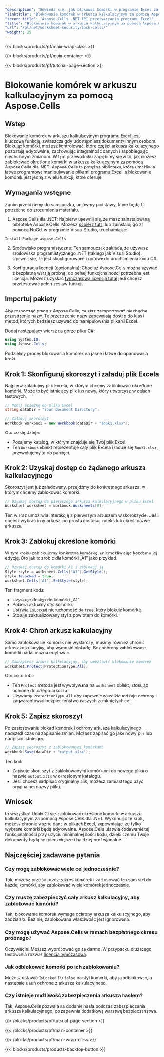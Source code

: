 ```yaml
---
"description": "Dowiedz się, jak blokować komórki w programie Excel za pomocą Aspose.Cells dla .NET dzięki temu przewodnikowi krok po kroku. Chroń swoje dane dzięki szczegółowym przykładom kodu i łatwym instrukcjom."
"linktitle": "Blokowanie komórek w arkuszu kalkulacyjnym za pomocą Aspose.Cells"
"second_title": "Aspose.Cells .NET API przetwarzania programu Excel"
"title": "Blokowanie komórek w arkuszu kalkulacyjnym za pomocą Aspose.Cells"
"url": "/pl/net/worksheet-security/lock-cells/"
"weight": 25
---
```


{{< blocks/products/pf/main-wrap-class >}}

{{< blocks/products/pf/main-container >}}

{{< blocks/products/pf/tutorial-page-section >}}

# Blokowanie komórek w arkuszu kalkulacyjnym za pomocą Aspose.Cells

## Wstęp
Blokowanie komórek w arkuszu kalkulacyjnym programu Excel jest kluczową funkcją, zwłaszcza gdy udostępniasz dokumenty innym osobom. Blokując komórki, możesz kontrolować, które części arkusza kalkulacyjnego pozostają edytowalne, zachowując integralność danych i zapobiegając niechcianym zmianom. W tym przewodniku zagłębimy się w to, jak możesz zablokować określone komórki w arkuszu kalkulacyjnym za pomocą Aspose.Cells dla .NET. Aspose.Cells to potężna biblioteka, która umożliwia łatwe programowe manipulowanie plikami programu Excel, a blokowanie komórek jest jedną z wielu funkcji, które oferuje.

## Wymagania wstępne

Zanim przejdziemy do samouczka, omówmy podstawy, które będą Ci potrzebne do zrozumienia materiału.

1. Aspose.Cells dla .NET: Najpierw upewnij się, że masz zainstalowaną bibliotekę Aspose.Cells. Możesz [pobierz tutaj](https://releases.aspose.com/cells/net/) lub zainstaluj go za pomocą NuGet w programie Visual Studio, uruchamiając:

```bash
Install-Package Aspose.Cells
```

2. Środowisko programistyczne: Ten samouczek zakłada, że używasz środowiska programistycznego .NET (takiego jak Visual Studio). Upewnij się, że jest skonfigurowane i gotowe do uruchomienia kodu C#.

3. Konfiguracja licencji (opcjonalna): Chociaż Aspose.Cells można używać z bezpłatną wersją próbną, do pełnej funkcjonalności potrzebna jest licencja. Możesz uzyskać [tymczasowa licencja tutaj](https://purchase.aspose.com/temporary-license/) jeśli chcesz przetestować pełen zestaw funkcji.


## Importuj pakiety

Aby rozpocząć pracę z Aspose.Cells, musisz zaimportować niezbędne przestrzenie nazw. Te przestrzenie nazw zapewniają dostęp do klas i metod, których będziesz używać do manipulowania plikami Excel.

Dodaj następujący wiersz na górze pliku C#:

```csharp
using System.IO;
using Aspose.Cells;
```

Podzielmy proces blokowania komórek na jasne i łatwe do opanowania kroki.

## Krok 1: Skonfiguruj skoroszyt i załaduj plik Excela

Najpierw załadujmy plik Excela, w którym chcemy zablokować określone komórki. Może to być istniejący plik lub nowy, który utworzysz w celach testowych.

```csharp
// Podaj ścieżkę do pliku Excel
string dataDir = "Your Document Directory";

// Załaduj skoroszyt
Workbook workbook = new Workbook(dataDir + "Book1.xlsx");
```

Oto co się dzieje:
- Podajemy katalog, w którym znajduje się Twój plik Excel.
- Ten `Workbook` obiekt reprezentuje cały plik Excela i ładuje się `Book1.xlsx`, przywołujemy to do pamięci.

## Krok 2: Uzyskaj dostęp do żądanego arkusza kalkulacyjnego

Skoroszyt jest już załadowany, przejdźmy do konkretnego arkusza, w którym chcemy zablokować komórki.

```csharp
// Uzyskaj dostęp do pierwszego arkusza kalkulacyjnego w pliku Excel
Worksheet worksheet = workbook.Worksheets[0];
```

Ten wiersz umożliwia interakcję z pierwszym arkuszem w skoroszycie. Jeśli chcesz wybrać inny arkusz, po prostu dostosuj indeks lub określ nazwę arkusza.

## Krok 3: Zablokuj określone komórki

W tym kroku zablokujemy konkretną komórkę, uniemożliwiając każdemu jej edycję. Oto jak to zrobić dla komórki „A1” jako przykład.

```csharp
// Uzyskaj dostęp do komórki A1 i zablokuj ją
Style style = worksheet.Cells["A1"].GetStyle();
style.IsLocked = true;
worksheet.Cells["A1"].SetStyle(style);
```

Ten fragment kodu:
- Uzyskuje dostęp do komórki „A1”.
- Pobiera aktualny styl komórki.
- Ustawia `IsLocked` nieruchomość do `true`, który blokuje komórkę.
- Stosuje zaktualizowany styl z powrotem do komórki.

## Krok 4: Chroń arkusz kalkulacyjny

Samo zablokowanie komórek nie wystarczy; musimy również chronić arkusz kalkulacyjny, aby wymusić blokadę. Bez ochrony zablokowane komórki nadal można edytować.

```csharp
// Zabezpiecz arkusz kalkulacyjny, aby umożliwić blokowanie komórek
worksheet.Protect(ProtectionType.All);
```

Oto co to robi:
- Ten `Protect` metoda jest wywoływana na `worksheet` obiekt, stosując ochronę do całego arkusza.
- Używamy `ProtectionType.All` aby zapewnić wszelkie rodzaje ochrony i zagwarantować bezpieczeństwo naszych zamkniętych cel.

## Krok 5: Zapisz skoroszyt

Po zastosowaniu blokad komórek i ochrony arkusza kalkulacyjnego nadszedł czas na zapisanie zmian. Możesz zapisać go jako nowy plik lub nadpisać istniejący.

```csharp
// Zapisz skoroszyt z zablokowanymi komórkami
workbook.Save(dataDir + "output.xlsx");
```

Ten kod:
- Zapisuje skoroszyt z zablokowanymi komórkami do nowego pliku o nazwie `output.xlsx` w określonym katalogu.
- Jeśli chcesz nadpisać oryginalny plik, możesz zamiast tego użyć oryginalnej nazwy pliku.


## Wniosek

to wszystko! Udało Ci się zablokować określone komórki w arkuszu kalkulacyjnym za pomocą Aspose.Cells dla .NET. Wykonując te kroki, możesz chronić ważne dane w plikach Excel, zapewniając, że tylko wybrane komórki będą edytowalne. Aspose.Cells ułatwia dodawanie tej funkcjonalności przy użyciu minimalnej ilości kodu, dzięki czemu Twoje dokumenty będą bezpieczniejsze i bardziej profesjonalne.


## Najczęściej zadawane pytania

### Czy mogę zablokować wiele cel jednocześnie?
Tak, możesz przejść przez zakres komórek i zastosować ten sam styl do każdej komórki, aby zablokować wiele komórek jednocześnie.

### Czy muszę zabezpieczyć cały arkusz kalkulacyjny, aby zablokować komórki?
Tak, blokowanie komórek wymaga ochrony arkusza kalkulacyjnego, aby zadziałało. Bez niej zablokowana właściwość jest ignorowana.

### Czy mogę używać Aspose.Cells w ramach bezpłatnego okresu próbnego?
Oczywiście! Możesz wypróbować go za darmo. W przypadku dłuższego testowania rozważ [licencja tymczasowa](https://purchase.aspose.com/temporary-license/).

### Jak odblokować komórki po ich zablokowaniu?
Możesz ustawić `IsLocked` Do `false` na styl komórki, aby ją odblokować, a następnie usuń ochronę z arkusza kalkulacyjnego.

### Czy istnieje możliwość zabezpieczenia arkusza hasłem?
Tak, Aspose.Cells pozwala na dodanie hasła podczas zabezpieczania arkusza kalkulacyjnego, co zapewnia dodatkową warstwę bezpieczeństwa.


{{< /blocks/products/pf/tutorial-page-section >}}

{{< /blocks/products/pf/main-container >}}

{{< /blocks/products/pf/main-wrap-class >}}

{{< blocks/products/products-backtop-button >}}